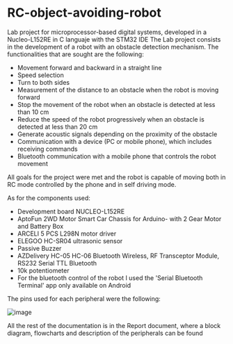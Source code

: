 # RC-object-avoiding-robot
Lab project for microprocessor-based digital systems, developed in a Nucleo-L152RE in C languaje with the STM32 IDE
The Lab project consists in the development of a robot with an obstacle detection mechanism. The functionalities that are sought are the following:

  - Movement forward and backward in a straight line
  - Speed selection
  - Turn to both sides
  - Measurement of the distance to an obstacle when the robot is moving forward
  - Stop the movement of the robot when an obstacle is detected at less than 10 cm
  - Reduce the speed of the robot progressively when an obstacle is detected at less than 20 cm
  - Generate acoustic signals depending on the proximity of the obstacle
  - Communication with a device (PC or mobile phone), which includes receiving commands
  - Bluetooth communication with a mobile phone that controls the robot movement
  
All goals for the project were met and the robot is capable of moving both in RC mode controlled by the phone and in self driving mode. 

As for the components used: 
  - Development board NUCLEO-L152RE 
  - AptoFun 2WD Motor Smart Car Chassis for Arduino- with 2 Gear Motor and Battery Box
  - ARCELI 5 PCS L298N  motor driver
  - ELEGOO HC-SR04 ultrasonic sensor
  - Passive Buzzer
  - AZDelivery HC-05 HC-06 Bluetooth Wireless, RF Transceptor Module, RS232 Serial TTL Bluetooth
  - 10k potentiometer
  - For the bluetooth control of the robot I used the 'Serial Bluetooth Terminal' app only available on Android

The pins used for each peripheral were the following: 

![image](https://user-images.githubusercontent.com/75577062/235641612-61ee64b7-379e-4464-baad-91b4353d0e8d.png)

All the rest of the documentation is in the Report document, where a block diagram, flowcharts and description of the peripherals can be found
